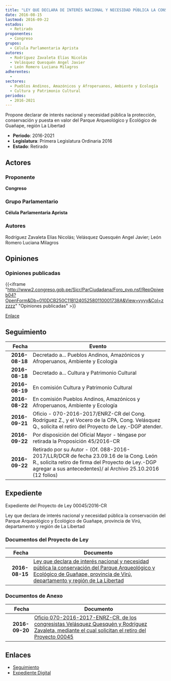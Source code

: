 ```yaml
---
title: "LEY QUE DECLARA DE INTERÉS NACIONAL Y NECESIDAD PÚBLICA LA CONSERVACIÓN DEL PARQUE ARQUEOLÓGICO Y ECOLÓGICO DE GUAÑAPE, PROVINCIA DE VIRÚ, REGIÓN LA LIBERTAD"
date: 2016-08-15
lastmod: 2016-09-22
estados: 
  - Retirado
proponentes: 
  - Congreso
grupos: 
  - Célula Parlamentaria Aprista
autores: 
  - Rodríguez Zavaleta Elías Nicolás
  - Velásquez Quesquén Angel Javier
  - León Romero Luciana Milagros
adherentes: 
  - 
sectores: 
  - Pueblos Andinos, Amazónicos y Afroperuanos, Ambiente y Ecología
  - Cultura y Patrimonio Cultural
periodos: 
  - 2016-2021
---
```


Propone declarar de interés nacional y necesidad pública la protección, conservación y puesta en valor del Parque Arqueológico y Ecológico de Guañape, región La Libertad

- **Periodo**: 2016-2021
- **Legislatura**: Primera Legislatura Ordinaria 2016
- **Estado**: Retirado

## Actores

### Proponente

**Congreso**

### Grupo Parlamentario

**Célula Parlamentaria Aprista**

### Autores

Rodríguez Zavaleta Elías Nicolás; Velásquez Quesquén Angel Javier; León Romero Luciana Milagros


## Opiniones

### Opiniones publicadas

{{<iframe "http://www2.congreso.gob.pe/Sicr/ParCiudadana/Foro_pvp.nsf/RepOpiweb04?OpenForm&Db=010DCB250C11B124052580110001738A&View=yyyy&Col=zzzzz" "Opiniones publicadas" >}}

[Enlace](http://www2.congreso.gob.pe/Sicr/ParCiudadana/Foro_pvp.nsf/RepOpiweb04?OpenForm&Db=010DCB250C11B124052580110001738A&View=yyyy&Col=zzzzz)

## Seguimiento

| Fecha | Evento |
|------:|--------|
| **2016-08-18** | Decretado a... Pueblos Andinos, Amazónicos y Afroperuanos, Ambiente y Ecología|
| **2016-08-18** | Decretado a... Cultura y Patrimonio Cultural|
| **2016-08-19** | En comisión Cultura y Patrimonio Cultural|
| **2016-08-22** | En comisión Pueblos Andinos, Amazónicos y Afroperuanos, Ambiente y Ecología|
| **2016-09-21** | Oficio - 070-2016-2017/ENRZ-CR del Cong. Rodríguez Z., y el Vocero de la CPA, Cong. Velásquez Q., solicita el retiro del Proyecto de Ley.-DGP atender.|
| **2016-09-22** | Por disposición del Oficial Mayor - téngase por retirada la Proposición 45/2016-CR|
| **2016-09-22** | Retirado por su Autor - (Of. 088-2016-2017/LLR/DCR de fecha 23.09.16 de la Cong. León R., solicita retiro de firma del Proyecto de Ley.-DGP agregar a sus antecedentes)/ al Archivo 25.10.2016 (12 folios)|


## Expediente

Expediente del Proyecto de Ley 00045/2016-CR

Ley que declara de interés nacional y necesidad pública la conservación del Parque Arqueológico y Ecológico de Guañape, provincia de Virú, departamento y región de La Libertad


### Documentos del Proyecto de Ley

| Fecha | Documento |
|------:|--------|
| **2016-08-15** | [Ley que declara de interés nacional y necesidad pública la conservación del Parque Arqueológico y Ecológico de Guañape, provincia de Virú, departamento y región de La Libertad](http://www.leyes.congreso.gob.pe/Documentos/2016_2021/Proyectos_de_Ley_y_de_Resoluciones_Legislativas/PL00045_20160815.pdf) |

### Documentos de Anexo

| Fecha | Documento |
|------:|--------|
| **2016-09-20** | [Oficio 070-2016-2017-ENRZ-CR, de los congresistas Velásquez Quesquén y Rodríguez Zavaleta, mediante el cual solicitan el retiro del Proyecto 00045](http://www.leyes.congreso.gob.pe/Documentos/2016_2021/Oficios/Congresistas/OFICIO-070-2016-2017-ENRZ-CR_2.pdf) |

## Enlaces 

- [Seguimiento](http://www2.congreso.gob.pehttp://www2.congreso.gob.pe/Sicr/TraDocEstProc/CLProLey2016.nsf/f7fff46988ca05b1052578e100829cc7/dff0c75612a4cc2705258011005522b8?OpenDocument)
- [Expediente Digital](http://www2.congreso.gob.pehttp://www2.congreso.gob.pe/Sicr/TraDocEstProc/CLProLey2016.nsf/f7fff46988ca05b1052578e100829cc7/dff0c75612a4cc2705258011005522b8?OpenDocument&Click=05257FB7005EB655.eb71d0cf91d8294e05256cdf006b5706/$Body/0.1C6C)
